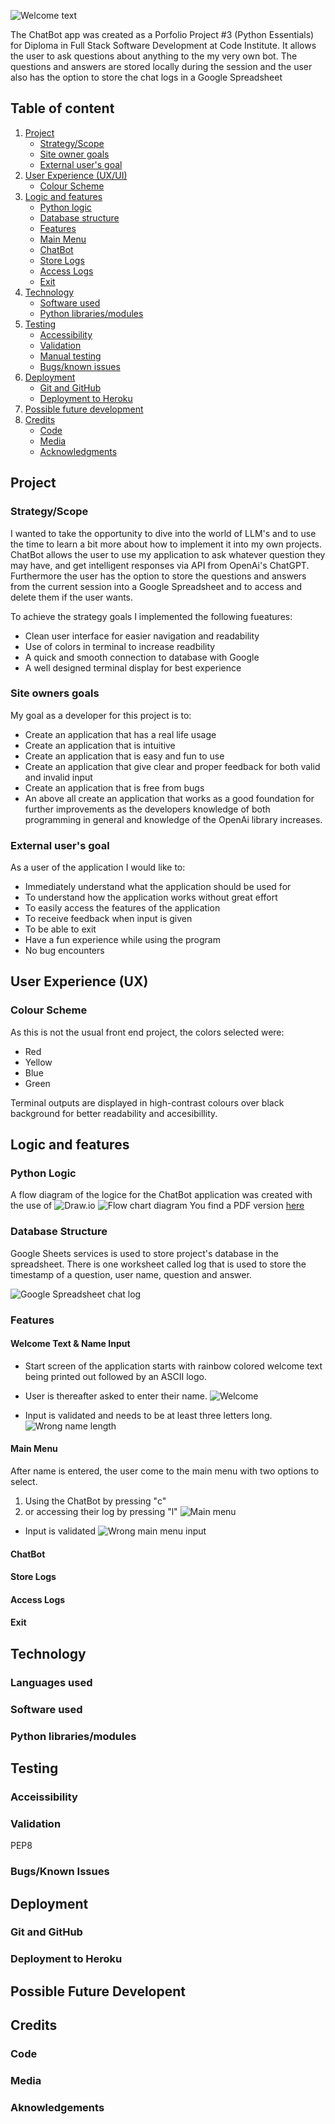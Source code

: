 ![Welcome text](https://github.com/christiangoran/personal-assistant/blob/main/assets/readmefiles/welcome.png)

The ChatBot app was created as a Porfolio Project #3 (Python Essentials) for Diploma in Full Stack Software Development at Code Institute. It allows the user to ask questions about anything to the my very own bot. The questions and answers are stored locally during the session and the user also has the option to store the chat logs in a Google Spreadsheet 

## Table of content
1. [Project](#project)
    * [Strategy/Scope](#strategy-scope)
    * [Site owner goals](#site-owner-goals)
    * [External user's goal](#external-users-goal)
2. [User Experience (UX/UI)](#user-experience-ux-ui)
    * [Colour Scheme](#colour-scheme)
3. [Logic and features](#logic-and-features)
    * [Python logic](#python-logic)
    * [Database structure](#database-structure)
    * [Features](#features)
    * [Main Menu](#main-menu)
    * [ChatBot](#chatbot)
    * [Store Logs](#store-logs)
    * [Access Logs](#access-logs)
    * [Exit](#exit)
4. [Technology](#technology)
    * [Software used](#software-used)
    * [Python libraries/modules](#python-libraries-modules)
5. [Testing](#testing)
    * [Accessibility](#accessibility)
    * [Validation](#validation)
    * [Manual testing](#manual-testing)
    * [Bugs/known issues](#bugs-known-issues)
6. [Deployment](#deployment)
    * [Git and GitHub](#git-and-github)
    * [Deployment to Heroku](#deployment-to-heroku)
7. [Possible future development](#possible-future-development)
8. [Credits](#credits)
    * [Code](#code)
    * [Media](#media)
    * [Acknowledgments](#acknowledgments)


## Project
### Strategy/Scope
I wanted to take the opportunity to dive into the world of LLM's and to use the time to learn a bit more about how to implement it into my own projects. 
ChatBot allows the user to use my application to ask whatever question they may have, and get intelligent responses via API from OpenAi's ChatGPT. Furthermore the user has the option to store the questions and answers from the current session into a Google Spreadsheet and to access and delete them if the user wants.

To achieve the strategy goals I implemented the following fueatures:
- Clean user interface for easier navigation and readability
- Use of colors in terminal to increase readbility
- A quick and smooth connection to database with Google
- A well designed terminal display for best experience

### Site owners goals
My goal as a developer for this project is to:
- Create an application that has a real life usage
- Create an application that is intuitive
- Create an application that is easy and fun to use
- Create an application that give clear and proper feedback for both valid and invalid input
- Create an application that is free from bugs
- An above all create an application that works as a good foundation for further improvements as the developers knowledge of both programming in general and knowledge of the OpenAi library increases.

### External user's goal
As a user of the application I would like to:
- Immediately understand what the application should be used for
- To understand how the application works without great effort
- To easily access the features of the application
- To receive feedback when input is given
- To be able to exit
- Have a fun experience while using the program
- No bug encounters

## User Experience (UX)
### Colour Scheme
As this is not the usual front end project, the colors selected were:
- Red
- Yellow
- Blue
- Green

Terminal outputs are displayed in high-contrast colours over black background for better readability and accesibillity. 


## Logic and features
### Python Logic
A flow diagram of the logice for the ChatBot application was created with the use of ![Draw.io](https://app.diagrams.net/)
![Flow chart diagram](https://github.com/christiangoran/personal-assistant/blob/main/assets/readmefiles/chatbot-flowchart.png)
You find a PDF version [here](https://github.com/christiangoran/personal-assistant/blob/main/assets/readmefiles/chatbot-flowchart.png)

### Database Structure
Google Sheets services is used to store project's database in the spreadsheet. There is one worksheet called log that is used to store the timestamp of a question, user name, question and answer.

![Google Spreadsheet chat log](https://github.com/christiangoran/personal-assistant/blob/main/assets/readmefiles/chatlog.png)


### Features

#### Welcome Text & Name Input
- Start screen of the application starts with rainbow colored welcome text being printed out followed by an ASCII logo.
- User is thereafter asked to enter their name.
![Welcome](https://github.com/christiangoran/personal-assistant/blob/main/assets/readmefiles/welcome.png)


- Input is validated and needs to be at least three letters long.
![Wrong name length](https://github.com/christiangoran/personal-assistant/blob/main/assets/readmefiles/wrongnamelength.png)

#### Main Menu
After name is entered, the user come to the main menu with two options to select.
1. Using the ChatBot by pressing "c"
2. or accessing their log by pressing "l"
![Main menu](https://github.com/christiangoran/personal-assistant/blob/main/assets/readmefiles/mainmenu.png)

- Input is validated
![Wrong main menu input](https://github.com/christiangoran/personal-assistant/blob/main/assets/readmefiles/wrongmenuinput.png)

#### ChatBot


#### Store Logs
#### Access Logs
#### Exit

## Technology
### Languages used
### Software used
### Python libraries/modules

## Testing
### Acceissibility
### Validation
PEP8
### Bugs/Known Issues

## Deployment
### Git and GitHub
### Deployment to Heroku

## Possible Future Developent

## Credits
### Code
### Media
### Aknowledgements
